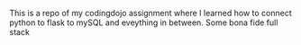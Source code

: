 This is a repo of my codingdojo assignment where I learned how to connect python to flask to mySQL and eveything in between. Some bona fide full stack
